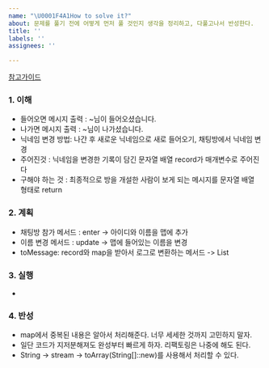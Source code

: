```yaml
---
name: "\U0001F4A1How to solve it?"
about: 문제를 풀기 전에 어떻게 먼저 풀 것인지 생각을 정리하고, 다풀고나서 반성한다.
title: ''
labels: ''
assignees: ''

---
```


[참고가이드](https://megaptera.notion.site/6-5f9b4105eb0748fd8f8baa631d92d6ea)

### 1. 이해
- 들어오면 메시지 출력 : ~님이 들어오셨습니다.
- 나가면 메시지 출력 : ~님이 나가셨습니다.
- 닉네임 변경 방법: 나간 후 새로운 닉네임으로 새로 들어오기, 채팅방에서 닉네임 변경
- 주어진것 : 닉네임을 변경한 기록이 담긴 문자열 배열 record가 매개변수로 주어진다
- 구해야 하는 것 : 최종적으로 방을 개설한 사람이 보게 되는 메시지를 문자열 배열 형태로 return

### 2. 계획
- 채팅방 참가 메서드 : enter -> 아이디와 이름을 맵에 추가
- 이름 변경 메서드 : update -> 맵에 들어있는 이름을 변경
- toMessage: record와 map을 받아서 로그로 변환하는 메서드 -> List<String>

### 3. 실행
- 

### 4. 반성
- map에서 중복된 내용은 알아서 처리해준다. 너무 세세한 것까지 고민하지 말자.
- 일단 코드가 지저분해져도 완성부터 빠르게 하자. 리팩토링은 나중에 해도 된다.
- String -> stream<String> -> toArray(String[]::new)를 사용해서 처리할 수 있다.

